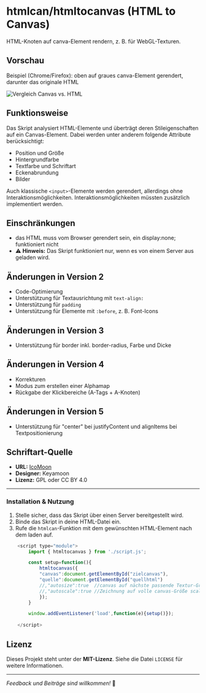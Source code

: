 # htmlcan/htmltocanvas (HTML to Canvas)

HTML-Knoten auf canva-Element rendern, z. B. für WebGL-Texturen.

## Vorschau
Beispiel (Chrome/Firefox): oben auf graues canva-Element gerendert, darunter das originale HTML

![Vergleich Canvas vs. HTML](https://raw.githubusercontent.com/polygontwist/htmlcan/refs/heads/main/screenshot.png)

## Funktionsweise
Das Skript analysiert HTML-Elemente und überträgt deren Stileigenschaften auf ein Canvas-Element. 
Dabei werden unter anderem folgende Attribute berücksichtigt:

- Position und Größe
- Hintergrundfarbe
- Textfarbe und Schriftart
- Eckenabrundung
- Bilder

Auch klassische `<input>`-Elemente werden gerendert, allerdings ohne Interaktionsmöglichkeiten. Interaktionsmöglichkeiten müssten zusätzlich implementiert werden.

## Einschränkungen
- das HTML muss vom Browser gerendert sein, ein display:none; funktioniert nicht
- ⚠️ **Hinweis:** Das Skript funktioniert nur, wenn es von einem Server aus geladen wird.

## Änderungen in Version 2
- Code-Optimierung
- Unterstützung für Textausrichtung mit `text-align:`
- Unterstützung für `padding`
- Unterstützung für Elemente mit `:before`, z. B. Font-Icons

## Änderungen in Version 3
- Unterstützung für border inkl. border-radius, Farbe und Dicke

## Änderungen in Version 4
- Korrekturen
- Modus zum erstellen einer Alphamap
- Rückgabe der Klickbereiche (A-Tags + A-Knoten)

## Änderungen in Version 5
- Unterstützung für "center" bei justifyContent und alignItems bei Textpositionierung


## Schriftart-Quelle
- **URL:** [IcoMoon](https://icomoon.io/#icons-icomoon)
- **Designer:** Keyamoon
- **Lizenz:** GPL oder CC BY 4.0

---

### Installation & Nutzung
1. Stelle sicher, dass das Skript über einen Server bereitgestellt wird.
2. Binde das Skript in deine HTML-Datei ein.
3. Rufe die `htmlcan`-Funktion mit dem gewünschten HTML-Element nach dem laden auf.

```js
	<script type="module">
		import { htmltocanvas } from './script.js';	

		const setup=function(){
			htmltocanvas({
			"canvas":document.getElementById("zielcanvas"),
			"quelle":document.getElementById("quellhtml")
			//,"autosize":true  //canvas auf nächste passende Textur-Größe setzen (64,128,256,512,1024,2048)
			//,"autoscale":true //Zeichnung auf volle canvas-Größe scalieren
			});
		}

		window.addEventListener('load',function(e){setup()});
		
	</script>
```

## Lizenz
Dieses Projekt steht unter der **MIT-Lizenz**. Siehe die Datei `LICENSE` für weitere Informationen.

---

_Feedback und Beiträge sind willkommen!_ 🚀

